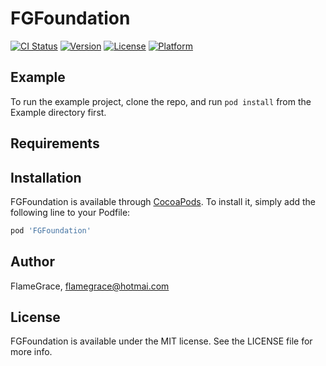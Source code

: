 # FGFoundation

[![CI Status](https://img.shields.io/travis/FlameGrace/FGFoundation.svg?style=flat)](https://travis-ci.org/FlameGrace/FGFoundation)
[![Version](https://img.shields.io/cocoapods/v/FGFoundation.svg?style=flat)](https://cocoapods.org/pods/FGFoundation)
[![License](https://img.shields.io/cocoapods/l/FGFoundation.svg?style=flat)](https://cocoapods.org/pods/FGFoundation)
[![Platform](https://img.shields.io/cocoapods/p/FGFoundation.svg?style=flat)](https://cocoapods.org/pods/FGFoundation)

## Example

To run the example project, clone the repo, and run `pod install` from the Example directory first.

## Requirements

## Installation

FGFoundation is available through [CocoaPods](https://cocoapods.org). To install
it, simply add the following line to your Podfile:

```ruby
pod 'FGFoundation'
```

## Author

FlameGrace, flamegrace@hotmai.com

## License

FGFoundation is available under the MIT license. See the LICENSE file for more info.
